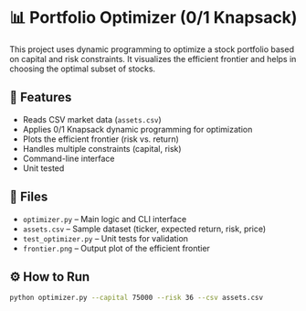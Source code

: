 # 📊 Portfolio Optimizer (0/1 Knapsack)

This project uses dynamic programming to optimize a stock portfolio based on capital and risk constraints. It visualizes the efficient frontier and helps in choosing the optimal subset of stocks.

## 🚀 Features

- Reads CSV market data (`assets.csv`)
- Applies 0/1 Knapsack dynamic programming for optimization
- Plots the efficient frontier (risk vs. return)
- Handles multiple constraints (capital, risk)
- Command-line interface
- Unit tested

## 📁 Files

- `optimizer.py` – Main logic and CLI interface
- `assets.csv` – Sample dataset (ticker, expected return, risk, price)
- `test_optimizer.py` – Unit tests for validation
- `frontier.png` – Output plot of the efficient frontier

## ⚙️ How to Run

```bash
python optimizer.py --capital 75000 --risk 36 --csv assets.csv
